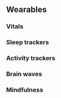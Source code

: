 ## Wearables


### Vitals


### Sleep trackers


### Activity trackers


### Brain waves


### Mindfulness
